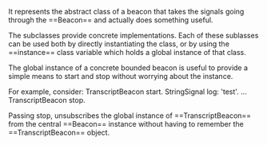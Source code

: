 It represents the abstract class of a beacon that takes the signals going through the ==Beacon== and actually does something useful.

The subclasses provide concrete implementations. Each of these sublasses can be used both by directly instantiating the class, or by using the ==instance== class variable which holds a global instance of that class.

The global instance of a concrete bounded beacon is useful to provide a simple means to start and stop without worrying about the instance.

For example, consider:
	TranscriptBeacon start.
	StringSignal log: 'test'.
	...
	TranscriptBeacon stop.
	
Passing stop, unsubscribes the global instance of ==TranscriptBeacon== from the central ==Beacon== instance without having to remember the ==TranscriptBeacon== object.